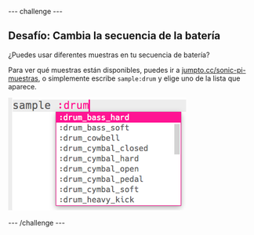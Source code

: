 \--- challenge \---

## Desafío: Cambia la secuencia de la batería

¿Puedes usar diferentes muestras en tu secuencia de batería?

Para ver qué muestras están disponibles, puedes ir a [jumpto.cc/sonic-pi-muestras](http://jumpto.cc/sonic-pi-samples), o simplemente escribe `sample:drum` y elige uno de la lista que aparece.

![captura de pantalla](images/dj-drum-challenge.png)

\--- /challenge \---